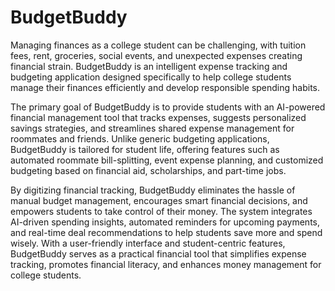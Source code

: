 # BudgetBuddy

Managing finances as a college student can be challenging, with tuition fees, rent, groceries, social events, and unexpected expenses creating financial strain. BudgetBuddy is an intelligent expense tracking and budgeting application designed specifically to help college students manage their finances efficiently and develop responsible spending habits.

The primary goal of BudgetBuddy is to provide students with an AI-powered financial management tool that tracks expenses, suggests personalized savings strategies, and streamlines shared expense management for roommates and friends. Unlike generic budgeting applications, BudgetBuddy is tailored for student life, offering features such as automated roommate bill-splitting, event expense planning, and customized budgeting based on financial aid, scholarships, and part-time jobs.

By digitizing financial tracking, BudgetBuddy eliminates the hassle of manual budget management, encourages smart financial decisions, and empowers students to take control of their money. The system integrates AI-driven spending insights, automated reminders for upcoming payments, and real-time deal recommendations to help students save more and spend wisely. With a user-friendly interface and student-centric features, BudgetBuddy serves as a practical financial tool that simplifies expense tracking, promotes financial literacy, and enhances money management for college students.
